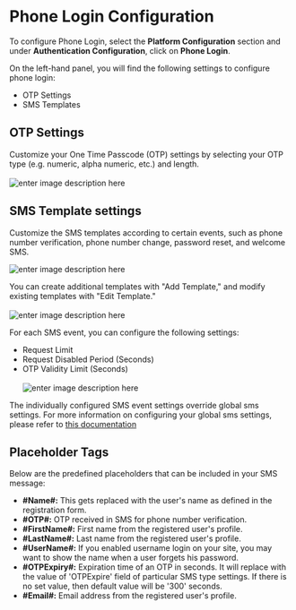# Phone Login Configuration

 To configure Phone Login, select the **Platform Configuration** section and under **Authentication Configuration**, click on **Phone Login**.

On the left-hand panel, you will find the following settings to configure phone login:


- OTP Settings
- SMS Templates


## OTP Settings

Customize your One Time Passcode (OTP) settings by selecting your OTP type (e.g. numeric, alpha numeric, etc.) and length.
<br><br>![enter image description here](https://apidocs.lrcontent.com/images/4_239985e73299975f277.50241833.png "OTP setting")

## SMS Template settings

Customize the SMS templates according to certain events, such as phone number verification, phone number change, password reset, and welcome SMS.


![enter image description here](https://apidocs.lrcontent.com/images/5_209515e732a1d028f83.11048667.png)

You can create additional templates with "Add Template," and modify existing templates with "Edit Template."
<br><br>![enter image description here](https://apidocs.lrcontent.com/images/ac5_1085e931735230307.52042768.png)

For each SMS event, you can configure the following settings: 

- Request Limit
- Request Disabled Period (Seconds)
- OTP Validity Limit (Seconds)
<br><br>![enter image description here](https://apidocs.lrcontent.com/images/7_116295e736aa3e60ef8.45797649.png)

The individually configured SMS event settings override global sms settings. For more information on configuring your global sms settings, please refer to [this documentation](/api/v2/admin-console/platform-configuration/communication-configuration/sms/global-sms-settings/#session-management-configuration)

## Placeholder Tags

Below are the predefined placeholders that can be included in your SMS message:

- **#Name#:** This gets replaced with the user's name as defined in the registration form.
- **#OTP#:** OTP received in SMS for phone number verification.
- **#FirstName#:** First name from the registered user's profile.
- **#LastName#:** Last name from the registered user's profile.
- **#UserName#:** If you enabled username login on your site, you may want to show the name when a user forgets his password.
- **#OTPExpiry#:** Expiration time of an OTP in seconds. It will replace with the value of 'OTPExpire' field of particular SMS type settings. If there is no set value, then default value will be '300' seconds.
- **#Email#:** Email address from the registered user's profile.
